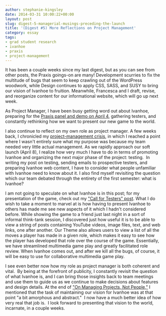 ```yaml
---
author: stephanie-kingsley
date: 2014-03-31 10:00:22+00:00
layout: post
slug: digest-5-managerial-musings-preceding-the-launch
title: '(Digest #5) More Reflections on Project Management'
category: essay
tags:
- grad student research
- ivanhoe
- praxis
- project-management
---
```


It has been a couple weeks since my last digest, but as you can see from other posts, the Praxis goings-on are many! Development scurries to fix the multitude of bugs that seem to keep crawling out of the WordPress woodwork, while Design continues to apply CSS, SASS, and SUSY to bring our vision of Ivanhoe to fruition. Meanwhile, Francesca and I draft, revise, and reorganize content for our informational website, which will go up next week.

As Project Manager, I have been busy getting word out about Ivanhoe, preparing for the [Praxis panel and demo on April 4](https://scholarslab.org/grad-student-research/9770/), gathering testers, and constantly rethinking how we want to present our new game to the world.

I also continue to reflect on my own role as project manager. A few weeks back, I chronicled my [project-management crisis](https://scholarslab.org/uncategorized/digest-4-on-managing-projects-not-people-reflections-after-a-project-management-crisis/), in which I reached a point where I wasn't entirely sure what my purpose was because my team needed very little actual management. As we rapidly approach our soft launch (April 8), I realize how very much I have to do in terms of promoting Ivanhoe and organizing the next major phase of the project: testing.  In writing my post on testing, sending emails to prospective testers, and preparing Ivanhoe web content, I have to consider what people unfamiliar with Ivanhoe need to know about it. I also find myself revisiting the question which our team debated through the entirety of the first semester: what is Ivanhoe?

I am not going to speculate on what Ivanhoe is in this post; for my presentation of the game, check out my ["Call for Testers" post](https://scholarslab.org/announcements/call-for-ivanhoe-testers/). What I do wish to take a moment to marvel at is how having to present Ivanhoe to others has made me see new aspects of it which I hadn't considered before. While showing the game to a friend just last night in a sort of informal think-tank session, I discovered just how useful it is to be able to view a string of posts containing YouTube videos, image files, text, and web links, one after another. Our Theme also allows users to view a list of all the moves a player has made in a given role, which makes it easy to see how the player has developed that role over the course of the game. Essentially, we have streamlined multimedia game play and greatly facilitated role review. When Ivanhoe comes out, and after we kill all the bugs, of course, it will be easy to use for collaborative multimedia game play.

I see even better now how my role as project manager is both coherent and vital.  By being at the forefront of publicity, I constantly revisit the question of what Ivanhoe is, and I can bring those insights back to team meetings and use them to guide us as we continue to make decisions about features and design details. At the end of ["On Managing Projects, Not People,"](https://scholarslab.org/uncategorized/digest-4-on-managing-projects-not-people-reflections-after-a-project-management-crisis/) I mentioned that the task of maintaining our vision for Ivanhoe was at that point "a bit amorphous and abstract."  I now have a much better idea of how very real that job is.  I look forward to presenting that vision to the world, incarnate, in a couple weeks.
